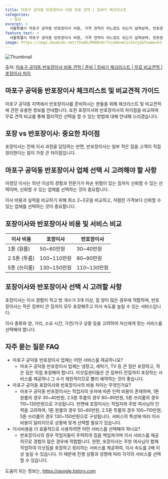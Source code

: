 ```yaml
---
title: 마포구 공덕동 반포장이사 비용 무료 견적 | 짐싸기 체크리스트
categories:
  - 일상
excerpt: >
  서울특별시 마포구 공덕동 반포장이사 비용, 가격 견적이 어느정도 되는지 살펴보며, 반포장이사를 준비함에 있어 짐싸기 준비 체크리스트가 무엇인지 보겠습니다. 마지막으로 포장이사와 차이점을 통해 무료 비교견적으로 어떤 것이 더 합리적인 선택인지 공유 드립니다.마포구 공덕동 포장이사 견적 샘플 보기 👈 클릭마포구 공덕동 포장이사 가격 살펴보기 👈 클릭마포구 공덕동 반포장이사 평균 이사 비용평수마포구 공덕동 평균 이사 비용원룸 이사9평 이하 (1톤)30만원~투룸/쓰리룸 이사16평 ~ 20평 (2.5톤)80만원~쓰리룸 이사21평 (5톤) ~110만원~우리집 무료 이사견적 받기 👈 클릭포장 vs 반포장: 어떤 것을 선택해야 할까?이사 방법에 따른 큰 차이점을 살펴보면, 포장이사는 전체 이사 과정을 담당하는 반..
feature_text: >
  서울특별시 마포구 공덕동 반포장이사 비용, 가격 견적이 어느정도 되는지 살펴보며, 반포장이사를 준비함에 있어 짐싸기 준비 체크리스트가 무엇인지 보겠습니다. 마지막으로 포장이사와 차이점을 통해 무료 비교견적으로 어떤 것이 더 합리적인 선택인지 공유 드립니다.마포구 공덕동 포장이사 견적 샘플 보기 👈 클릭마포구 공덕동 포장이사 가격 살펴보기 👈 클릭마포구 공덕동 반포장이사 평균 이사 비용평수마포구 공덕동 평균 이사 비용원룸 이사9평 이하 (1톤)30만원~투룸/쓰리룸 이사16평 ~ 20평 (2.5톤)80만원~쓰리룸 이사21평 (5톤) ~110만원~우리집 무료 이사견적 받기 👈 클릭포장 vs 반포장: 어떤 것을 선택해야 할까?이사 방법에 따른 큰 차이점을 살펴보면, 포장이사는 전체 이사 과정을 담당하는 반..
image: https://img1.daumcdn.net/thumb/R800x0/?scode=mtistory2&fname=https%3A%2F%2Fblog.kakaocdn.net%2Fdn%2FbAQr7k%2FbtsHb9PfXhc%2FI7lqbyO6kh0EKrjuLIIDfK%2Fimg.webp
---
```


![Thumbnail](https://img1.daumcdn.net/thumb/R800x0/?scode=mtistory2&fname=https%3A%2F%2Fblog.kakaocdn.net%2Fdn%2FbAQr7k%2FbtsHb9PfXhc%2FI7lqbyO6kh0EKrjuLIIDfK%2Fimg.webp)

<p>출처: <a href="https://qoogle.tistory.com/9886" rel="dofollow">마포구 공덕동 반포장이사 비용 견적 | 준비 | 짐싸기 체크리스트 | 무료 비교견적 | 포장이사 차이</a> </p>

## 마포구 공덕동 반포장이사 체크리스트 및 비교견적 가이드



마포구 공덕동 지역에서 반포장이사를 준비하시는 분들을 위해 체크리스트 및 비교견적에 관한 유용한 정보를 안내합니다. 또한 포장이사와
반포장이사의 차이점을 비교하여 무료 견적 비교를 통해 합리적인 선택을 할 수 있는 방법에 대해 안내해 드리겠습니다.

## 포장 vs 반포장이사: 중요한 차이점

포장이사는 전체 이사 과정을 담당하는 반면, 반포장이사는 일부 작은 짐을 고객이 직접 정리한다는 점이 가장 큰 차이점입니다.

## 마포구 공덕동 반포장이사 업체 선택 시 고려해야 할 사항

아정당 이사는 10년 이상의 경험과 전문가가 파손 위험이 있는 짐까지 신뢰할 수 있는 선택이며, 신뢰할 수 있는 업체를 선택하는 것이
중요합니다.

이사 비용과 실력을 비교하기 위해 최소 2~3곳을 비교하고, 저렴한 가격보다 신뢰할 수 있는 업체를 선택하는 것이 중요합니다.

## 포장이사와 반포장이사 비용 및 서비스 비교

**이사 비용** | **포장이사** | **반포장이사**  
---|---|---  
1톤 (원룸) | 50~60만원 | 30~40만원  
2.5톤 (투룸) | 100~110만원 | 80~90만원  
5톤 (쓰리룸) | 130~150만원 | 110~130만원  
  
## 포장이사와 반포장이사 선택 시 고려할 사항

포장이사는 이사 경험이 적고 방 개수가 3개 이상, 짐 양이 많은 경우에 적합하며, 반포장이사는 작은 짐부터 큰 짐까지 모두 포장해주고 이사
속도를 높일 수 있는 서비스입니다.

이사 종류와 양, 거리, 소요 시간, 가전/가구 상황 등을 고려하여 자신에게 맞는 서비스를 선택해야 합니다.

## 자주 묻는 질문 FAQ

  * 마포구 공덕동 반포장이사 업체는 어떤 서비스를 제공하나요?
    * 마포구 공덕동 반포장이사 업체는 냉장고, 세탁기, TV 등 큰 짐만 포장하고, 작은 짐은 직접 포장해야 합니다. 이삿짐센터들은 큰 짐부터 잔짐까지 포장하는 서비스를 제공하나 그 수가 제한적이므로 빨리 예약하는 것이 좋습니다.
  * 마포구 공덕동 포장이사와 반포장이사의 비용 차이는 무엇인가요?
    * 마포구 공덕동 반포장이사는 작업자의 숫자에 따른 인력 비용이 존재하며, 1톤 원룸의 경우 30~40만원, 2.5톤 투룸의 경우 80~90만원, 5톤 쓰리룸의 경우 110~130만원으로 구성됩니다. 반면에 포장이사는 작업자와 주방 여사님의 인력을 고려하여, 1톤 원룸의 경우 50~60만원, 2.5톤 투룸의 경우 100~110만원, 5톤 쓰리룸의 경우 130~150만원으로 구성됩니다. 서비스의 특성에 따라 이사 비용이 달라지므로 상황에 맞게 선택할 필요가 있습니다.
  * 이사비용을 더 효율적으로 사용하려면 어떤 서비스를 선택해야 하나요?
    * 반포장이사의 경우 작업자들이 주력하여 짐을 책임져가며 이사 서비스를 제공하므로 경험이 많은 경우에 적합합니다. 한편, 포장이사는 주방 여사님이 함께 작업하여 이삿짐을 포장하고 정리하는 서비스를 제공하여, 이사 속도를 2배 이상 높일 수 있습니다. 이 때문에 진행 상황과 성향에 따라 각각의 서비스를 선택할 수 있습니다.





 

도움이 되는 정보는, <a href="https://qoogle.tistory.com" rel="dofollow">https://qoogle.tistory.com</a>


